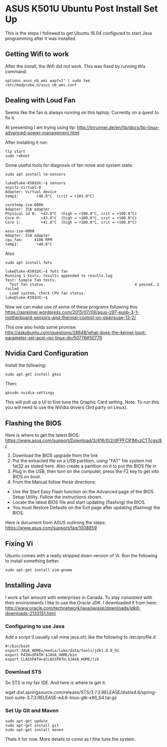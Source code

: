 # ASUS K501U Ubuntu Post Install Set Up

This is the steps I followed to get Ubuntu 16.04 configured to start Java programming after it was installed.

## Getting Wifi to work

After the install, the Wifi did not work. This was fixed by running this command:

```shell
options asus_nb_wmi wapf=1" | sudo tee /etc/modprobe.d/asus_nb_wmi.conf

```

## Dealing with Loud Fan

Seems like the fan is always running on this laptop. Currently on a quest to fix it.

At presenting I am trying using tlp:
http://linrunner.de/en/tlp/docs/tlp-linux-advanced-power-management.html

After installing it run:

```shell
tlp start
sudo reboot
```

Some useful tools for diagnosis of fan noise and system state.

```shell
sudo apt install lm-sensors

luke@luke-K501UX:~$ sensors
acpitz-virtual-0
Adapter: Virtual device
temp1:        +40.0°C  (crit = +103.0°C)

coretemp-isa-0000
Adapter: ISA adapter
Physical id 0:  +43.0°C  (high = +100.0°C, crit = +100.0°C)
Core 0:         +43.0°C  (high = +100.0°C, crit = +100.0°C)
Core 1:         +41.0°C  (high = +100.0°C, crit = +100.0°C)

asus-isa-0000
Adapter: ISA adapter
cpu_fan:     4100 RPM
temp1:        +40.0°C  

```

Also 
```shell
sudo apt install fwts

luke@luke-K501UX:~$ fwts fan
Running 1 tests, results appended to results.log
Test: Simple fan tests.                                                     
  Test fan status.                                        4 passed, 1 failed   
  Load system, check CPU fan status.                                           
luke@luke-K501UX:~$ 

```

Now we can make use of some of these programs following this:
https://asreimer.wordpress.com/2015/07/09/asus-z97-eusb-3-1-motherboard-sensors-and-thermal-control-on-opensuse-13-2/

This one also holds some promise:
http://askubuntu.com/questions/28848/what-does-the-kernel-boot-parameter-set-acpi-osi-linux-do/50776#50776

## Nvidia Card Configuration

Install the following:

```shell
sudo apt-get install gksu
```

Then:
```shell
gksudo nvidia-settings
```

This will pull up a UI to fine tune the Graphic Card setting. Note: To run this you will need to use the NVidia drivers (3rd party on Linux).

## Flashing the BIOS

Here is where to get the latest BIOS:
https://www.asus.com/support/Download/3/416/0/2/dFPFCR1MvzCTTcgs/8/

1. Download the BIOS upgrade from the link
2. Put the extracted file on a USB partition, using "FAT" file system not fat32 as stated here. Also create a partition on it to put the BIOS file in
3. Plug in the USB, then turn on the computer, press the F2 key to get into BIOS on boot.
4. From the Manual follow these directions:
- Use the Start Easy Flash function on the Advanced page of the BIOS Setup Utility. Follow the instructions shown.
- Locate the latest BIOS file and start updating (flashing) the BIOS.
- You must Restore Defaults on the Exit page after updating (flashing) the BIOS.

Here is document from ASUS outlining the steps:
https://www.asus.com/support/faq/1008859


## Fixing Vi

Ubuntu comes with a really stripped down version of Vi. Run the following to install something better.

```shell
sudo apt-get install vim-gnome
```

## Installing Java

I work a fair amount with enterprises in Canada. To stay consistent with their environments I like to use the Oracle JDK. I downloaded it from here:
http://www.oracle.com/technetwork/java/javase/downloads/jdk8-downloads-2133151.html

### Configuring to use Java
Add a script (I usually call mine java.sh) like the following to /etc/profile.d

```shell
#!/bin/bash
export JAVA_HOME=/media/luke/data/tools/jdk1.8.0_91
export PATH=$PATH:$JAVA_HOME/bin
export CLASSPATH=$CLASSPATH:$JAVA_HOME/lib
```

### Download STS

So STS is my fav IDE. And here is where to get it:

wget dist.springsource.com/release/STS/3.7.3.RELEASE/dist/e4.6/spring-tool-suite-3.7.3.RELEASE-e4.6-linux-gtk-x86_64.tar.gz

### Set Up Git and Maven

```shell
sudo apt-get update
sudo apt-get install git
sudo apt-get install maven
```

Thats it for now. More details to come as I fine tune the system.


